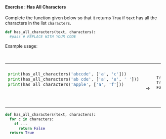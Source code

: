 #### Exercise : Has All Characters

Complete the function given below so that it returns `True` if `text` has all the characters in the list `characters`.

```python
def has_all_characters(text, characters):
  #pass # REPLACE WITH YOUR CODE

```

Example usage:
<table> 
<tr>
  <td>

```python
print(has_all_characters('abccde', ['a', 'c']))
print(has_all_characters('ab cde', ['a', 'a', ' ']))
print(has_all_characters('apple', ['a', 'f']))
```
  </td>
  <td><br>&nbsp;→&nbsp;</td>
  <td><br>

```
True
True
False
```
  </td>
</tr>
</table>


<panel type="seamless" header="%%:bulb: Partial solution%%">

```python
def has_all_characters(text, characters):
  for c in characters:
    if ...
      return False
  return True
```

</panel>